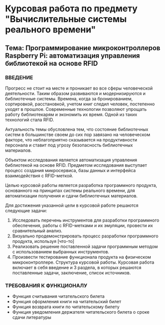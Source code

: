 # Курсовая работа по предмету "Вычислительные системы реального времени"
## **Тема:** Программирование микроконтроллеров Raspberry Pi: автоматизация управления библиотекой на основе RFID
### ВВЕДЕНИЕ
Прогресс не стоит на месте и проникает во все сферы человеческой деятельности. Таким образом развиваются и модернизируются и библиотечные системы. Времена, когда за бронированием, сортировкой, расстановкой, учетом книг следил человек, постепенно уходят в прошлое. Современные технологии позволяют упрощать работу библиотекарям и экономить их время. Одной из таких технологий стала RFID.

Актуальность темы обусловлена тем, что состояние библиотечных систем в большинстве своем до сих пор завязано на человеческом факторе, что неблагоприятно сказывается на продуктивности персонала и ставит под угрозу безопасность библиотечных материалов.

Объектом исследования является автоматизация управления библиотекой на основе RFID.
Предметом исследования выступает процесс создания микросервиса, базы данных и интерфейса взаимодействия с RFID-меткой.

Целью курсовой работы является разработка программного продукта, основанного на принципах системы реального времени, для автоматизации получения и сдачи библиотечных материалов.

Для достижения указанной цели в курсовой работе решаются следующие задачи:
1. Исследовать  перечень инструментов для разработки программного обеспечения, работы с RFID-метками и их эмуляции, провести их сравнительный анализ. 
2. Визуально продемонстрировать процесс разработки программного продукта, используя [что-то]
3. Реализовать решение поставленной задачи программным методом с использованием выбранных инструментов.
4. Произвести тестирование функционала продукта на физическом микроконтроллере.
	Структура курсовой работы. Курсовая работа включает в себя введение и 3 раздела, в которых решаются поставленные задачи, заключение, список источников.

### ТРЕБОВАНИЯ К ФУНКЦИОНАЛУ
* Функция считывания читательского билета
* Функция оформления книги на читательский билет
* Функция возврата книги по читательскому билету
* Функция уведомления держателя читательского билета о сроке сдачи литературы
